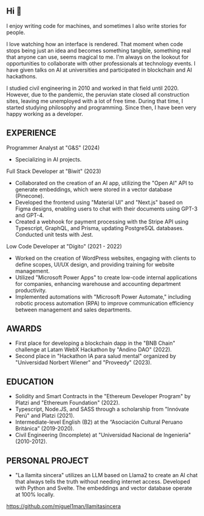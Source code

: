 ## Hi 👋

I enjoy writing code for machines, and sometimes I also write stories for people.

I love watching how an interface is rendered. That moment when code stops being just an idea and becomes something tangible, something real that anyone can use, seems magical to me. I'm always on the lookout for opportunities to collaborate with other professionals at technology events. I have given talks on AI at universities and participated in blockchain and AI hackathons.

I studied civil engineering in 2010 and worked in that field until 2020. However, due to the pandemic, the peruvian state closed all construction sites, leaving me unemployed with a lot of free time. During that time, I started studying philosophy and programming. Since then, I have been very happy working as a developer.

## EXPERIENCE

Programmer Analyst at "G&S" (2024)
- Specializing in AI projects.

Full Stack Developer at "Biwit" (2023)

- Collaborated on the creation of an AI app, utilizing the "Open AI" API to generate embeddings, which were stored in a vector database (Pinecone).
- Developed the frontend using "Material UI" and "Next.js" based on Figma designs, enabling users to chat with their documents using GPT-3 and GPT-4.
- Created a webhook for payment processing with the Stripe API using Typescript, GraphQL, and Prisma, updating PostgreSQL databases. Conducted unit tests with Jest.

Low Code Developer at "Dígito" (2021 - 2022)

- Worked on the creation of WordPress websites, engaging with clients to define scopes, UI/UX design, and providing training for website management.
- Utilized "Microsoft Power Apps" to create low-code internal applications for companies, enhancing warehouse and accounting department productivity.
- Implemented automations with "Microsoft Power Automate," including robotic process automation (RPA) to improve communication efficiency between management and sales departments.

## AWARDS

- First place for developing a blockchain dapp in the "BNB Chain" challenge at Latam WebX Hackathon by "Andino DAO" (2022).
- Second place in "Hackathon IA para salud mental" organized by "Universidad Norbert Wiener" and "Proveedy" (2023).

## EDUCATION
- Solidity and Smart Contracts in the "Ethereum Developer Program" by Platzi and "Ethereum Foundation" (2022).
- Typescript, Node.JS, and SASS through a scholarship from "Innóvate Perú" and Platzi (2021).
- Intermediate-level English (B2) at the “Asociación Cultural Peruano Británica” (2019-2020).
- Civil Engineering (Incomplete) at "Universidad Nacional de Ingeniería" (2010-2012).

## PERSONAL PROJECT
- "La llamita sincera" utilizes an LLM based on Llama2 to create an AI chat that always tells the truth without needing internet access. Developed with Python and Svelte. The embeddings and vector database operate at 100% locally.

https://github.com/miguel1man/llamitasincera
